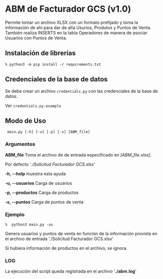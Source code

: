 # ABM de Facturador GCS (v1.0)

Permite tomar un archivo XLSX con un formato prefijado y toma la información de ahí para dar de alta Usurios, Produtos y Puntos de Venta.
También realiza INSERTS en la tabla Operadores de manera de asociar Usuarios con Puntos de Venta.


## Instalación de librerías


    % python3 -m pip install -r requirements.txt


## Credenciales de la base de datos

Se debe crear un archivo `credentials.py` con las credenciales de la base de datos.

Ver `credentials.py.example` 

## Modo de Uso

     main.py [-h] [-u] [-p] [-s] [ABM_file]


### Argumentos

  **ABM_file**         Toma el archivo de de entrada especificado en _[ABM_file.xlsx]_. 
  
Por defecto '_./Solicitud Facturador GCS.xlsx_'

  **-h, --help**       muestra esta ayuda

  **-u, --usuarios**   Carga de usuarios

  **-p, --productos**  Carga de productos

  **-s, --puntos**     Carga de puntos de venta

### Ejemplo

    %  python3 main.py -us 


Genera usuarios y puntos de venta en función de la información provista en el archivo de entrada './Solicitud Facturador GCS.xlsx'

Si hubiera información de productos en el archivo, se ignora.

### LOG

La ejecución del script queda registrada en el archivo '**./abm.log**'